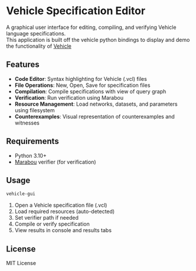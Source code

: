 # Vehicle Specification Editor

A graphical user interface for editing, compiling, and verifying Vehicle language specifications. \
This application is built off the vehicle python bindings to display and demo the functionality of [Vehicle](https://github.com/vehicle-lang/vehicle)

## Features

- **Code Editor**: Syntax highlighting for Vehicle (.vcl) files
- **File Operations**: New, Open, Save for specification files
- **Compilation**: Compile specifications with view of query graph
- **Verification**: Run verification using Marabou
- **Resource Management**: Load networks, datasets, and parameters using filesystem
- **Counterexamples**: Visual representation of counterexamples and witnesses

## Requirements

- Python 3.10+
- [Marabou](https://github.com/NeuralNetworkVerification/Marabou) verifier (for verification)

## Usage

```bash
vehicle-gui
```

1. Open a Vehicle specification file (.vcl)
2. Load required resources (auto-detected)
3. Set verifier path if needed
4. Compile or verify specification
5. View results in console and results tabs

## License

MIT License
